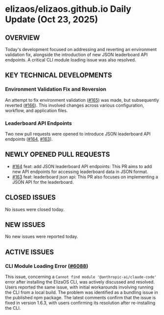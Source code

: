 # elizaos/elizaos.github.io Daily Update (Oct 23, 2025)
## OVERVIEW 
Today's development focused on addressing and reverting an environment validation fix, alongside the introduction of new JSON leaderboard API endpoints. A critical CLI module loading issue was also resolved.

## KEY TECHNICAL DEVELOPMENTS

### Environment Validation Fix and Reversion
An attempt to fix environment validation ([#165](https://github.com/elizaos/elizaos.github.io/pull/165)) was made, but subsequently reverted ([#166](https://github.com/elizaos/elizaos.github.io/pull/166)). This involved changes across various configuration, workflow, and application files.

### Leaderboard API Endpoints
Two new pull requests were opened to introduce JSON leaderboard API endpoints ([#164](https://github.com/elizaos/elizaos.github.io/pull/164), [#163](https://github.com/elizaos/elizaos.github.io/pull/163)).

## NEWLY OPENED PULL REQUESTS
- [#164](https://github.com/elizaos/elizaos.github.io/pull/164) feat: add JSON leaderboard API endpoints: This PR aims to add new API endpoints for accessing leaderboard data in JSON format.
- [#163](https://github.com/elizaos/elizaos.github.io/pull/163) feat: leaderboard json api: This PR also focuses on implementing a JSON API for the leaderboard.

## CLOSED ISSUES
No issues were closed today.

## NEW ISSUES
No new issues were reported today.

## ACTIVE ISSUES
### CLI Module Loading Error ([#6088](https://github.com/elizaos/elizaos.github.io/issues/6088))
This issue, concerning a `Cannot find module '@anthropic-ai/claude-code'` error after installing the ElizaOS CLI, was actively discussed and resolved. Users reported the same issue, with initial workarounds involving running the CLI from a local build. The problem was identified as a bundling issue in the published npm package. The latest comments confirm that the issue is fixed in version 1.6.3, with users confirming its resolution after re-installing the CLI.